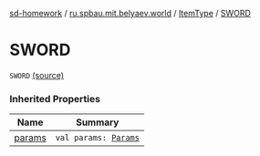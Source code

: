 [sd-homework](../../index.md) / [ru.spbau.mit.belyaev.world](../index.md) / [ItemType](index.md) / [SWORD](.)

# SWORD

`SWORD` [(source)](https://github.com/StasBel/sd-homework/blob/Roguelike/src/main/kotlin/ru/spbau/mit/belyaev/world/Item.kt#L8)

### Inherited Properties

| Name | Summary |
|---|---|
| [params](params.md) | `val params: `[`Params`](../-params/index.md) |
